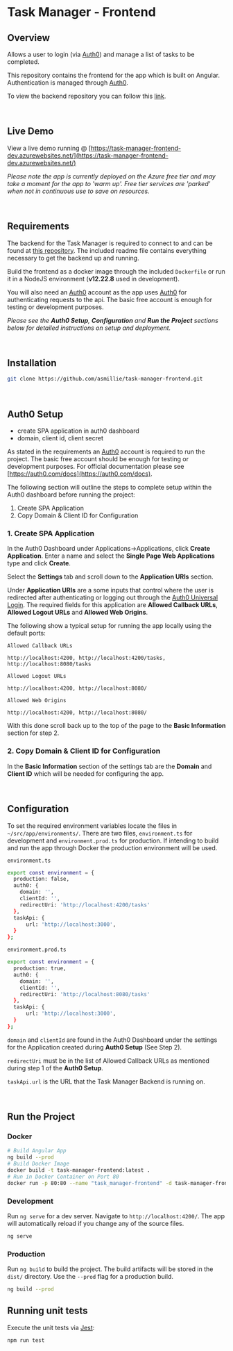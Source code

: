 # Task Manager - Frontend

## Overview

Allows a user to login (via [Auth0](https://auth0.com/)) and manage a list of tasks to be completed.

This repository contains the frontend for the app which is built on Angular. Authentication is managed through [Auth0](https://auth0.com/).

To view the backend repository you can follow this [link](https://github.com/asmillie/task-manager-backend).

<br>

## Live Demo

View a live demo running @ [https://task-manager-frontend-dev.azurewebsites.net/](https://task-manager-frontend-dev.azurewebsites.net/)

_Please note the app is currently deployed on the Azure free tier and may take a moment for the app to 'warm up'. Free tier services are 'parked' when not in continuous use to save on resources._

<br>

## Requirements

The backend for the Task Manager is required to connect to and can be found at [this repository](https://github.com/asmillie/task-manager-backend). The included readme file contains everything necessary to get the backend up and running.

Build the frontend as a docker image through the included `Dockerfile` or run it in a NodeJS environment (**v12.22.8** used in development).

You will also need an [Auth0](https://auth0.com/) account as the app uses [Auth0](https://auth0.com/) for authenticating requests to the api. The basic free account is enough for testing or development purposes. 

*Please see the **Auth0 Setup**, **Configuration** and **Run the Project** sections below for detailed instructions on setup and deployment.*

<br>

## Installation

```bash
git clone https://github.com/asmillie/task-manager-frontend.git
```

<br>

## Auth0 Setup

- create SPA application in auth0 dashboard
- domain, client id, client secret

As stated in the requirements an [Auth0](https://auth0.com/) account is required to run the project. The basic free account should be enough for testing or development purposes. For official documentation please see [https://auth0.com/docs](https://auth0.com/docs).

The following section will outline the steps to complete setup within the Auth0 dashboard before running the project:

1. Create SPA Application
2. Copy Domain & Client ID for Configuration

### 1. Create SPA Application

In the Auth0 Dashboard under Applications->Applications, click **Create Application**. Enter a name and select the **Single Page Web Applications** type and click **Create**.

Select the **Settings** tab and scroll down to the **Application URIs** section. 

Under **Application URIs** are a some inputs that control where the user is redirected after authenticating or logging out through the [Auth0 Universal Login](https://auth0.com/docs/authenticate/login/auth0-universal-login). The required fields for this application are **Allowed Callback URLs**, **Allowed Logout URLs** and **Allowed Web Origins**.

The following show a typical setup for running the app locally using the default ports:

`Allowed Callback URLs`
```
http://localhost:4200, http://localhost:4200/tasks, http://localhost:8080/tasks
```

`Allowed Logout URLs`
```
http://localhost:4200, http://localhost:8080/
```

`Allowed Web Origins`
```
http://localhost:4200, http://localhost:8080/
```

With this done scroll back up to the top of the page to the **Basic Information** section for step 2.

### 2. Copy Domain & Client ID for Configuration

In the **Basic Information** section of the settings tab are the **Domain** and **Client ID** which will be needed for configuring the app.

<br>

## Configuration

To set the required environment variables locate the files in `~/src/app/environments/`. There are two files, `environment.ts` for development and `environment.prod.ts` for production. If intending to build and run the app through Docker the production environment will be used.

`environment.ts`
```bash
export const environment = {
  production: false,
  auth0: {
    domain: '',
    clientId: '',
    redirectUri: 'http://localhost:4200/tasks'
  },
  taskApi: {
      url: 'http://localhost:3000',
  }
};
```

`environment.prod.ts`
```bash
export const environment = {
  production: true,
  auth0: {
    domain: '',
    clientId: '',
    redirectUri: 'http://localhost:8080/tasks'
  },
  taskApi: {
      url: 'http://localhost:3000',
  }
};
```

`domain` and `clientId` are found in the Auth0 Dashboard under the settings for the Application created during **Auth0 Setup** (See Step 2).

`redirectUri` must be in the list of Allowed Callback URLs as mentioned during step 1 of the **Auth0 Setup**.

`taskApi.url` is the URL that the Task Manager Backend is running on.

<br>

## Run the Project

### **Docker**

```bash
# Build Angular App
ng build --prod
# Build Docker Image
docker build -t task-manager-frontend:latest .
# Run in Docker Container on Port 80
docker run -p 80:80 --name "task_manager-frontend" -d task-manager-frontend:latest
```

### **Development**

Run `ng serve` for a dev server. Navigate to `http://localhost:4200/`. The app will automatically reload if you change any of the source files.

```bash
ng serve
```

### **Production**

Run `ng build` to build the project. The build artifacts will be stored in the `dist/` directory. Use the `--prod` flag for a production build.
```bash
ng build --prod
```

## Running unit tests

Execute the unit tests via [Jest](https://jestjs.io/):

```bash
npm run test
```
